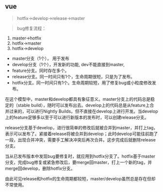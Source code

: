 ## vue
> hotfix->develop->release->master

> bug修复流程： 
1. master->hotfix
2. hotfix->master
3. hotfix->develop

- master分支（1个）， 用于发布
- develop分支（1个），开发新的功能, dev不能直接到master, 
- feature分支。同时存在多个。
- release分支。同一时间只有1个，生命周期很短，只是为了发布。
- hotfix分支。同一时间只有1个。生命周期较短，用了修复bug或小粒度修改发布。

在这个模型中，master和develop都具有象征意义。master分支上的代码总是稳定的（stable build），随时可以发布出去。develop上的代码总是从feature上合并过来的，可以进行Nightly Builds，但不直接在develop上进行开发。当develop上的feature足够多以至于可以进行新版本的发布时，可以创建release分支。

release分支基于develop，进行很简单的修改后就被合并到master，并打上tag，表示可以发布了。紧接着release将被合并到develop；此时develop可能往前跑了一段，出现合并冲突，需要手工解决冲突后再次合并。这步完成后就删除release分支。

当从已发布版本中发现bug要修复时，就应用到hotfix分支了。hotfix基于master分支，完成bug修复或紧急修改后，要merge回master，打上一个新的tag，并merge回develop，删除hotfix分支。

由此可见release和hotfix的生命周期都较短，master/develop虽然总是存在但却不常使用。